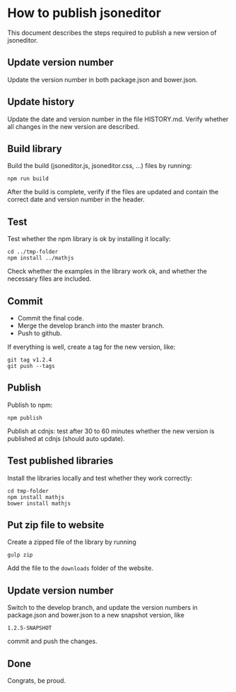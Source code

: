 # How to publish jsoneditor

This document describes the steps required to publish a new version of jsoneditor.


## Update version number

Update the version number in both package.json and bower.json.


## Update history

Update the date and version number in the file HISTORY.md. Verify whether all
changes in the new version are described.


## Build library

Build the build (jsoneditor.js, jsoneditor.css, ...) files by running:

    npm run build

After the build is complete, verify if the files are updated and contain the
correct date and version number in the header.


## Test

Test whether the npm library is ok by installing it locally:

    cd ../tmp-folder
    npm install ../mathjs

Check whether the examples in the library work ok, and whether the necessary
files are included.


## Commit

- Commit the final code.
- Merge the develop branch into the master branch.
- Push to github.

If everything is well, create a tag for the new version, like:

    git tag v1.2.4
    git push --tags


## Publish

Publish to npm:

    npm publish

Publish at cdnjs: test after 30 to 60 minutes whether the new version is
published at cdnjs (should auto update).


## Test published libraries

Install the libraries locally and test whether they work correctly:

    cd tmp-folder
    npm install mathjs
    bower install mathjs


## Put zip file to website

Create a zipped file of the library by running

    gulp zip
    
Add the file to the `downloads` folder of the website.


## Update version number

Switch to the develop branch, and update the version numbers in package.json and
bower.json to a new snapshot version, like

    1.2.5-SNAPSHOT

commit and push the changes.


## Done

Congrats, be proud.

